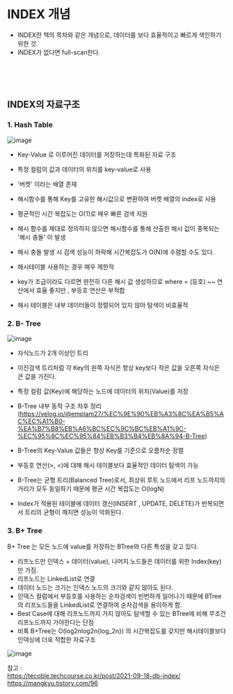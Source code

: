 
# INDEX 개념

- INDEX란 책의 목차와 같은 개념으로, 데이터를 보다 효율적이고 빠르게 색인하기 위한 것. <br>
- INDEX가 없다면 full-scan한다. 

<br><br><br>


## INDEX의 자료구조

### 1. Hash Table

![image](https://user-images.githubusercontent.com/74232355/186689375-e015337b-4662-417b-b8b7-dccba3cdb1ba.png)


- Key-Value 로 이루어진 데이터를 저장하는데 특화된 자료 구조 
- 특정 컬럼의 값과 데이터의 위치를 key-value로 사용
- '버켓' 이라는 배열 존재
- 해시함수를 통해 Key를 고유한 해시값으로 변환하여 버켓 배열의 index로 사용
- 평균적인 시간 복잡도는 O(1)로 매우 빠른 검색 지원 
- 해시 함수를 제대로 정의하지 않으면 해시함수를 통해 산출한 해시 값이 중복되는 '해시 충돌' 이 발생
- 해시 충돌 발생 시 검색 성능이 하락해 시간복잡도가 O(N)에 수렴할 수도 있다.

- 해시테이블 사용하는 경우 매우 제한적
- key가 조금이라도 다르면 완전히 다른 해시 값 생성하므로 where = (등호) ~~ 연산에서 효율 좋지만 , 부등호 연산은 부적합
- 해시 테이블은 내부 데이터들이 정렬되어 있지 않아 탐색이 비효율적


### 2. B- Tree

![image](https://user-images.githubusercontent.com/74232355/186691866-7fa45cb1-1b07-4164-821c-c8bc1e254358.png)

- 자식노드가 2개 이상인 트리 
- 이진검색 트리처럼 각 Key의 왼쪽 자식은 항상 key보다 작은 값을 오른쪽 자식은 큰 값을 가진다.
- 특정 컬럼 값(Key)에 해당하는 노드에 데이터의 위치(Value)를 저장
- B-Tree 내부 동작 구조 차후 정리 (https://velog.io/@emplam27/%EC%9E%90%EB%A3%8C%EA%B5%AC%EC%A1%B0-%EA%B7%B8%EB%A6%BC%EC%9C%BC%EB%A1%9C-%EC%95%8C%EC%95%84%EB%B3%B4%EB%8A%94-B-Tree)

- B-Tree의 Key-Value 값들은 항상 Key를 기준으로 오름차순 정렬
- 부등호 연산(>, <)에 대해 해시 테이블보다 효율적인 데이터 탐색이 가능
- B-Tree는 균형 트리(Balanced Tree)로서, 최상위 루트 노드에서 리프 노드까지의 거리가 모두 동일하기 때문에 평균 시간 복잡도는 O(logN)



- Index가 적용된 테이블에 데이터 갱신(INSERT , UPDATE, DELETE)가 반복되면서 트리의 균형이 깨지면 성능이 악화된다.

### 3. B+ Tree

B+ Tree 는 모든 노드에 value를 저장하는 BTree와 다른 특성을 갖고 있다.
- 리프노드만 인덱스 + 데이터(value), 나머지 노드들은 데이터를 위한 Index(key)만 가짐.
- 리프노드는 LinkedList로 연결
- 데이터 노드는 크기는 인덱스 노드의 크기와 같지 않아도 된다.
- 인덱스 컬럼에서 부등호를 사용하는 순차검색이 빈번하게 일어나기 때문에 BTree의 리프노드들을 LinkedList로 연결하여 순차검색을 용이하게 함.
-  Best Case에 대해 리프노드까지 가지 않아도 탐색할 수 있는 BTree에 비해 무조건 리프노드까지 가야한다는 단점
-  비록 B+Tree는 O(log2nlog2n{log_2n}) 의 시간복잡도를 갖지만 해시테이블보다 인덱싱에 더욱 적합한 자료구조




![image](https://user-images.githubusercontent.com/74232355/193821108-e9562f75-1f2a-4912-9bd0-0cbbb3d2a487.png)



참고 : <br>
https://tecoble.techcourse.co.kr/post/2021-09-18-db-index/ <br>
https://mangkyu.tistory.com/96
